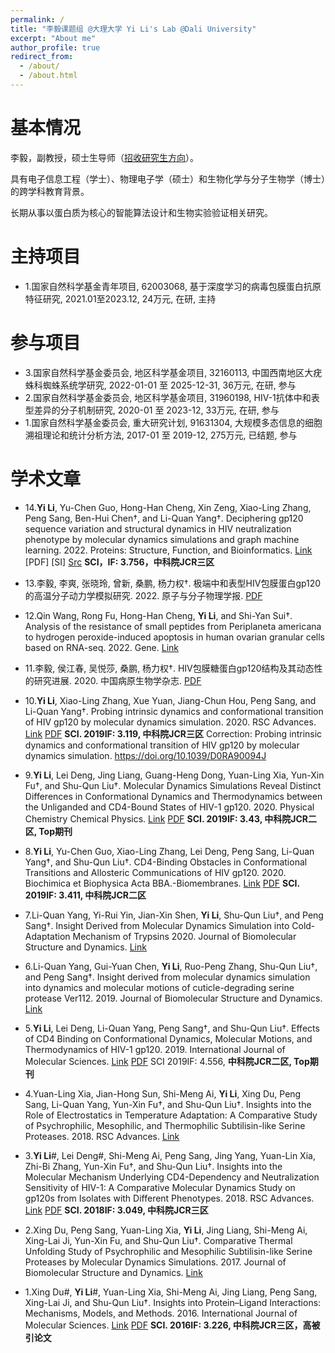 ```yaml
---
permalink: /
title: "李毅课题组 @大理大学 Yi Li's Lab @Dali University"
excerpt: "About me"
author_profile: true
redirect_from: 
  - /about/
  - /about.html
---
```


基本情况
======

李毅，副教授，硕士生导师（[招收研究生方向](https://liyigerry.github.io/teaching/)）。

具有电子信息工程（学士）、物理电子学（硕士）和生物化学与分子生物学（博士）的跨学科教育背景。

长期从事以蛋白质为核心的智能算法设计和生物实验验证相关研究。

主持项目
======
  * 1.国家自然科学基金青年项目, 62003068, 基于深度学习的病毒包膜蛋白抗原特征研究, 2021.01至2023.12, 24万元, 在研, 主持

参与项目
======
  * 3.国家自然科学基金委员会, 地区科学基金项目, 32160113, 中国西南地区大疣蛛科蜘蛛系统学研究, 2022-01-01 至 2025-12-31, 36万元, 在研, 参与
  * 2.国家自然科学基金委员会, 地区科学基金项目, 31960198, HIV-1抗体中和表型差异的分子机制研究, 2020-01 至 2023-12, 33万元, 在研, 参与
  * 1.国家自然科学基金委员会, 重大研究计划, 91631304, 大规模多态信息的细胞溯祖理论和统计分析方法, 2017-01 至 2019-12, 275万元, 已结题, 参与

学术文章
======
  * 14.**Yi Li**, Yu-Chen Guo, Hong-Han Cheng, Xin Zeng, Xiao-Ling Zhang, Peng Sang, Ben-Hui Chen†, and Li-Quan Yang†. Deciphering gp120 sequence variation and structural dynamics in HIV neutralization phenotype by molecular dynamics simulations and graph machine learning. 2022. Proteins: Structure, Function, and Bioinformatics. [Link](https.//doi.org/10.1002/prot.26322) [PDF] [SI] [Src](https://github.com/liyigerry/gp120_md_gml) **SCI，IF: 3.756，中科院JCR三区**

  * 13.李毅, 李爽, 张晓玲, 曾新, 桑鹏, 杨力权†. 极端中和表型HIV包膜蛋白gp120的高温分子动力学模拟研究. 2022. 原子与分子物理学报. [PDF](./files/2022_原子物理.pdf)

  * 12.Qin Wang, Rong Fu, Hong-Han Cheng, **Yi Li**, and Shi-Yan Sui†. Analysis of the resistance of small peptides from Periplaneta americana to hydrogen peroxide-induced apoptosis in human ovarian granular cells based on RNA-seq. 2022. Gene. [Link](https://doi.org/10.1016/j.gene.2021.146120)

  * 11.李毅, 侯江春, 吴悦莎, 桑鹏, 杨力权†. HIV包膜糖蛋白gp120结构及其动态性的研究进展. 2020. 中国病原生物学杂志. [PDF](./files/2020_病原微生物.pdf)

  * 10.**Yi Li**, Xiao-Ling Zhang, Xue Yuan, Jiang-Chun Hou, Peng Sang, and Li-Quan Yang†. Probing intrinsic dynamics and conformational transition of HIV gp120 by molecular dynamics simulation. 2020. RSC Advances. [Link](https://doi.org/10.1039/D0RA06416E) [PDF](./files/2020_RSC.pdf) **SCI. 2019IF: 3.119, 中科院JCR三区** Correction: Probing intrinsic dynamics and conformational transition of HIV gp120 by molecular dynamics simulation. https://doi.org/10.1039/D0RA90094J

  * 9.**Yi Li**, Lei Deng, Jing Liang, Guang-Heng Dong, Yuan-Ling Xia, Yun-Xin Fu†, and Shu-Qun Liu†. Molecular Dynamics Simulations Reveal Distinct Differences in Conformational Dynamics and Thermodynamics between the Unliganded and CD4-Bound States of HIV-1 gp120. 2020. Physical Chemistry Chemical Physics. [Link](https://doi.org/10.1039/C9CP06706J) [PDF](./files/2020_PCCP.pdf) **SCI. 2019IF: 3.43, 中科院JCR二区, Top期刊**

  * 8.**Yi Li**, Yu-Chen Guo, Xiao-Ling Zhang, Lei Deng, Peng Sang, Li-Quan Yang†, and Shu-Qun Liu†. CD4-Binding Obstacles in Conformational Transitions and Allosteric Communications of HIV gp120. 2020. Biochimica et Biophysica Acta BBA.-Biomembranes. [Link](https://doi.org/10.1016/j.bbamem.2020.183217) [PDF](./files/2020_BBA.pdf) **SCI. 2019IF: 3.411, 中科院JCR二区**

  * 7.Li-Quan Yang, Yi-Rui Yin, Jian-Xin Shen, **Yi Li**, Shu-Qun Liu†, and Peng Sang†. Insight Derived from Molecular Dynamics Simulation into Cold-Adaptation Mechanism of Trypsins 2020. Journal of Biomolecular Structure and Dynamics. [Link](https://doi.org/10.1080/07391102.2019.1635529)

  * 6.Li-Quan Yang, Gui-Yuan Chen, **Yi Li**, Ruo-Peng Zhang, Shu-Qun Liu†, and Peng Sang†. Insight derived from molecular dynamics simulation into dynamics and molecular motions of cuticle-degrading serine protease Ver112. 2019. Journal of Biomolecular Structure and Dynamics. [Link](https://doi.org/10.1080/07391102.2018.1471418)

  * 5.**Yi Li**, Lei Deng, Li-Quan Yang, Peng Sang†, and Shu-Qun Liu†. Effects of CD4 Binding on Conformational Dynamics, Molecular Motions, and Thermodynamics of HIV-1 gp120. 2019. International Journal of Molecular Sciences. [Link](https://doi.org/10.3390/ijms20020260) [PDF](./files/2019_IJMS.pdf) SCI 2019IF: 4.556, **中科院JCR二区, Top期刊**

  * 4.Yuan-Ling Xia, Jian-Hong Sun, Shi-Meng Ai, **Yi Li**, Xing Du, Peng Sang, Li-Quan Yang, Yun-Xin Fu†, and Shu-Qun Liu†. Insights into the Role of Electrostatics in Temperature Adaptation: A Comparative Study of Psychrophilic, Mesophilic, and Thermophilic Subtilisin-like Serine Proteases. 2018. RSC Advances. [Link](https://doi.org/10.1039/C8RA05845H)

  * 3.**Yi Li**#, Lei Deng#, Shi-Meng Ai, Peng Sang, Jing Yang, Yuan-Lin Xia, Zhi-Bi Zhang, Yun-Xin Fu†, and Shu-Qun Liu†. Insights into the Molecular Mechanism Underlying CD4-Dependency and Neutralization Sensitivity of HIV-1: A Comparative Molecular Dynamics Study on gp120s from Isolates with Different Phenotypes. 2018. RSC Advances. [Link](https://doi.org/10.1039/C8RA00425K) [PDF](./files/2018_RSC.pdf) **SCI. 2018IF: 3.049, 中科院JCR三区** 

  * 2.Xing Du, Peng Sang, Yuan-Ling Xia, **Yi Li**, Jing Liang, Shi-Meng Ai, Xing-Lai Ji, Yun-Xin Fu, and Shu-Qun Liu†. Comparative Thermal Unfolding Study of Psychrophilic and Mesophilic Subtilisin-like Serine Proteases by Molecular Dynamics Simulations. 2017. Journal of Biomolecular Structure and Dynamics. [Link](https://doi.org/10.1080/07391102.2016.1188155)

  * 1.Xing Du#, **Yi Li**#, Yuan-Ling Xia, Shi-Meng Ai, Jing Liang, Peng Sang, Xing-Lai Ji, and Shu-Qun Liu†. Insights into Protein–Ligand Interactions: Mechanisms, Models, and Methods. 2016. International Journal of Molecular Sciences. [Link](https://doi.org/10.3390/ijms17020144) [PDF](./files/2016_IJMS.pdf) **SCI. 2016IF: 3.226, 中科院JCR三区，高被引论文**
